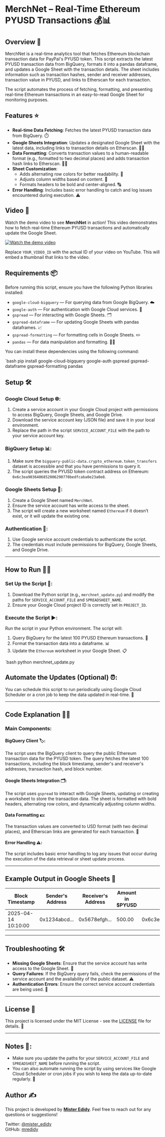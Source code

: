 # MerchNet – Real-Time Ethereum PYUSD Transactions 💰📊

## Overview 🚀
MerchNet is a real-time analytics tool that fetches Ethereum blockchain transaction data for PayPal's PYUSD token. This script extracts the latest PYUSD transaction data from BigQuery, formats it into a pandas dataframe, and updates a Google Sheet with the transaction details. The sheet includes information such as transaction hashes, sender and receiver addresses, transaction value in PYUSD, and links to Etherscan for each transaction.

The script automates the process of fetching, formatting, and presenting real-time Ethereum transactions in an easy-to-read Google Sheet for monitoring purposes.

## Features ⭐
- **Real-time Data Fetching**: Fetches the latest PYUSD transaction data from BigQuery. ⏱️
- **Google Sheets Integration**: Updates a designated Google Sheet with the latest data, including links to transaction details on Etherscan. 📑🔗
- **Data Formatting**: Converts transaction values to a human-readable format (e.g., formatted to two decimal places) and adds transaction hash links to Etherscan. 🔢✨
- **Sheet Customization**:
  - Adds alternating row colors for better readability. 🌈
  - Adjusts column widths based on content. 📏
  - Formats headers to be bold and center-aligned. 🔠
- **Error Handling**: Includes basic error handling to catch and log issues encountered during execution. ⚠️


## Video 🎥
Watch the demo video to see **MerchNet** in action! This video demonstrates how to fetch real-time Ethereum PYUSD transactions and automatically update the Google Sheet.

[![Watch the demo video](https://img.youtube.com/vi/YOUR_VIDEO_ID/0.jpg)](https://www.youtube.com/watch?v=YOUR_VIDEO_ID)

Replace `YOUR_VIDEO_ID` with the actual ID of your video on YouTube. This will embed a thumbnail that links to the video.


## Requirements 📦
Before running this script, ensure you have the following Python libraries installed:

- `google-cloud-bigquery` — For querying data from Google BigQuery. ☁️
- `google-auth` — For authentication with Google Cloud services. 🔐
- `gspread` — For interacting with Google Sheets. 🗂️
- `gspread-dataframe` — For updating Google Sheets with pandas dataframes. 📈
- `gspread-formatting` — For formatting cells in Google Sheets. ✏️
- `pandas` — For data manipulation and formatting. 🧑‍💻

You can install these dependencies using the following command:

`bash
pip install google-cloud-bigquery google-auth gspread gspread-dataframe gspread-formatting pandas

## Setup 🛠️

### Google Cloud Setup 🌐:
1. Create a service account in your Google Cloud project with permissions to access BigQuery, Google Sheets, and Google Drive.
2. Download the service account key (JSON file) and save it in your local environment.
3. Replace the path in the script `SERVICE_ACCOUNT_FILE` with the path to your service account key.

### BigQuery Setup 📊:
1. Make sure the `bigquery-public-data.crypto_ethereum.token_transfers` dataset is accessible and that you have permissions to query it.
2. The script queries the PYUSD token contract address on Ethereum: `0x6c3ea9036406852006290770bedfcaba0e23a0e8`.

### Google Sheets Setup 📑:
1. Create a Google Sheet named `MerchNet`.
2. Ensure the service account has write access to the sheet.
3. The script will create a new worksheet named `Ethereum` if it doesn’t exist, or it will update the existing one.

### Authentication 🔑:
1. Use Google service account credentials to authenticate the script.
2. The credentials must include permissions for BigQuery, Google Sheets, and Google Drive.

---

## How to Run 🏃‍♂️

### Set Up the Script 📝:
1. Download the Python script (e.g., `merchnet_update.py`) and modify the paths for `SERVICE_ACCOUNT_FILE` and `SPREADSHEET_NAME`.
2. Ensure your Google Cloud project ID is correctly set in `PROJECT_ID`.

### Execute the Script ▶️:
Run the script in your Python environment. The script will:
1. Query BigQuery for the latest 100 PYUSD Ethereum transactions. 🧐
2. Format the transaction data into a dataframe. 📊
3. Update the `Ethereum` worksheet in your Google Sheet. 📋

`bash
python merchnet_update.py

## Automate the Updates (Optional) ⏰:
You can schedule this script to run periodically using Google Cloud Scheduler or a cron job to keep the data updated in real-time. 🔄

---

## Code Explanation 🧑‍💻

### Main Components:

#### BigQuery Client 🏷️:
The script uses the BigQuery client to query the public Ethereum transaction data for the PYUSD token. The query fetches the latest 100 transactions, including the block timestamp, sender's and receiver's addresses, transaction hash, and block number.

#### Google Sheets Integration 🗂️:
The script uses `gspread` to interact with Google Sheets, updating or creating a worksheet to store the transaction data. The sheet is formatted with bold headers, alternating row colors, and dynamically adjusting column widths.

#### Data Formatting 💵:
The transaction values are converted to USD format (with two decimal places), and Etherscan links are generated for each transaction. 🔗

#### Error Handling ⚠️:
The script includes basic error handling to log any issues that occur during the execution of the data retrieval or sheet update process.

---

## Example Output in Google Sheets 💼

| Block Timestamp     | Sender's Address                         | Receiver's Address                       | Amount in $PYUSD | Contract Address                            | Transaction Hash       | Block  | Etherscan Link                   |
|---------------------|------------------------------------------|------------------------------------------|------------------|---------------------------------------------|------------------------|--------|----------------------------------|
| 2025-04-14 10:10:00 | 0x1234abcd...                            | 0x5678efgh...                            | 500.00           | 0x6c3ea9036406852006290770bedfcaba0e23a0e8 | 0xabcdef1234567890...  | 123456 | [View Transaction](https://etherscan.io/tx/0xabcdef1234567890...) |

---

## Troubleshooting 🛠️

- **Missing Google Sheets**: Ensure that the service account has write access to the Google Sheet. 📝
- **Query Failures**: If the BigQuery query fails, check the permissions of the service account and the availability of the public dataset. ⚠️
- **Authentication Errors**: Ensure the correct service account credentials are being used. 🔐

---

## License 📄
This project is licensed under the MIT License - see the [LICENSE](LICENSE) file for details. 📝

---

## Notes 📝:
- Make sure you update the paths for your `SERVICE_ACCOUNT_FILE` and `SPREADSHEET_NAME` before running the script.
- You can also automate running the script by using services like Google Cloud Scheduler or cron jobs if you wish to keep the data up-to-date regularly. 🔄

## Author ✍️
This project is developed by **[Mister Edidy](https://twitter.com/mister_edidy)**. Feel free to reach out for any questions or suggestions!

Twitter: [@mister_edidy](https://twitter.com/mister_edidy)  
GitHub: [mredidy](https://github.com/mredidy)



